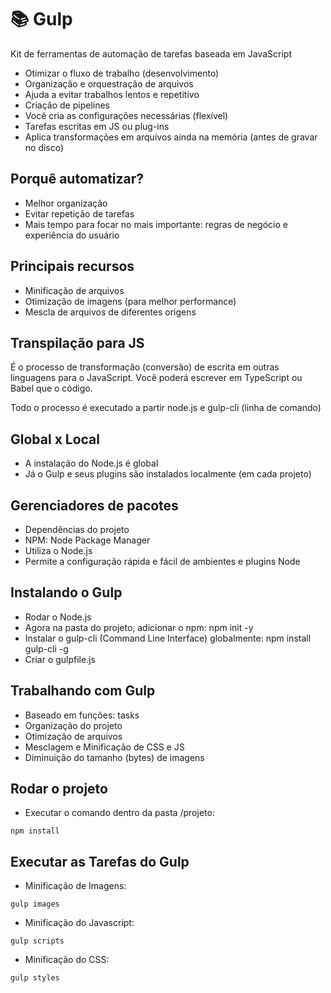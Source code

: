 # 📚 Gulp

Kit de ferramentas de automação de tarefas baseada em JavaScript

- Otimizar o fluxo de trabalho (desenvolvimento)
- Organização e orquestração de arquivos
- Ajuda a evitar trabalhos lentos e repetitivo
- Criação de pipelines
- Você cria as configurações necessárias (flexível)
- Tarefas escritas em JS ou plug-ins
- Aplica transformações em arquivos ainda na memória (antes de gravar no disco)

## Porquê automatizar?
- Melhor organização
- Evitar repetição de tarefas
- Mais tempo para focar no mais importante: regras de negócio e experiência do usuário

## Principais recursos
- Minificação de arquivos
- Otimização de imagens (para melhor performance)
- Mescla de arquivos de diferentes origens

## Transpilação para JS
É o processo de transformação (conversão) de escrita em outras linguagens para o JavaScript. Você poderá escrever em TypeScript ou Babel que o código.

Todo o processo é executado a partir node.js e gulp-cli (linha de comando)

## Global x Local
- A instalação do Node.js é global
- Já o Gulp e seus plugins são instalados localmente (em cada projeto)

## Gerenciadores de pacotes
- Dependências do projeto
- NPM: Node Package Manager
- Utiliza o Node.js
- Permite a configuração rápida e fácil de ambientes e plugins Node


## Instalando o Gulp
- Rodar o Node.js
- Agora na pasta do projeto, adicionar o npm: npm init -y
- Instalar o gulp-cli (Command Line Interface) globalmente: npm install gulp-cli -g
- Criar o gulpfile.js

## Trabalhando com Gulp
- Baseado em funções: tasks
- Organização do projeto
- Otimização de arquivos
- Mesclagem e Minificação de CSS e JS
- Diminuição do tamanho (bytes) de imagens

## Rodar o projeto
- Executar o comando dentro da pasta /projeto:
```
npm install
```

## Executar as Tarefas do Gulp

- Minificação de Imagens:

```
gulp images
```

- Minificação do Javascript:

```
gulp scripts
```

- Minificação do CSS:

```
gulp styles
```

